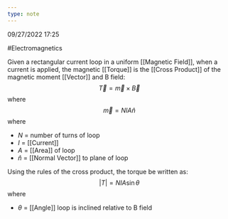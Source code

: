 ```yaml
---
type: note
---
```

09/27/2022 17:25

  #Electromagnetics 

Given a rectangular current loop in a uniform [[Magnetic Field]], when a current is applied, the magnetic [[Torque]] is the [[Cross Product]] of the magnetic moment [[Vector]] and B field:
$$
\vec{T}=\vec{m}\times\vec{B}
$$
where
$$
\vec{m}=NIA\hat{n}
$$
where
- $N$ = number of turns of loop
- $I$ = [[Current]]
- $A$ = [[Area]] of loop
- $\hat{n}$ = [[Normal Vector]] to plane of loop


Using the rules of the cross product, the torque be written as:
$$
|T|=NIA\sin\theta
$$
where
- $\theta$ = [[Angle]] loop is inclined relative to B field
